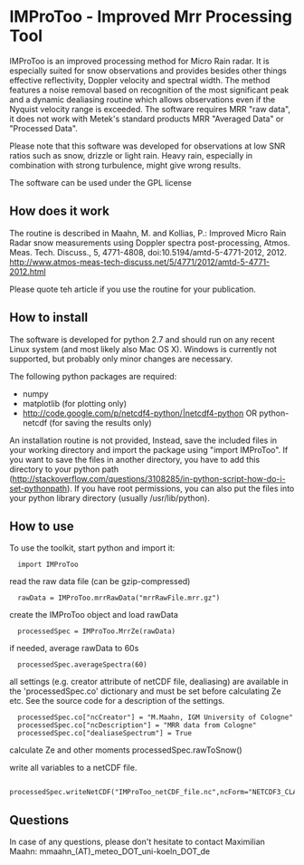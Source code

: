 # IMProToo - Improved Mrr Processing Tool



IMProToo is an improved processing method for Micro Rain radar. It is especially suited for snow observations and provides besides other things effective reflectivity, Doppler velocity and spectral width. The method features a noise removal based on recognition of the most significant peak and a dynamic dealiasing routine which allows observations even if the Nyquist velocity range is exceeded. The software requires MRR "raw data", it does not work with Metek's standard products MRR "Averaged Data" or "Processed Data".

Please note that this software was developed for observations at low SNR ratios such as snow, drizzle or light rain. Heavy rain, especially in combination with strong turbulence, might give wrong results.

The software can be used under the GPL license

## How does it work 

The routine is described in 
Maahn, M. and Kollias, P.: Improved Micro Rain Radar snow measurements using Doppler spectra post-processing, Atmos. Meas. Tech. Discuss., 5, 4771-4808, doi:10.5194/amtd-5-4771-2012, 2012. http://www.atmos-meas-tech-discuss.net/5/4771/2012/amtd-5-4771-2012.html

Please quote teh article if you use the routine for your publication.

## How to install

The software is developed for python 2.7 and should run on any recent Linux system (and most likely also Mac OS X). Windows is currently not supported, but probably only minor changes are necessary.

The following python packages are required:
  * numpy
  * matplotlib (for plotting only)
  * http://code.google.com/p/netcdf4-python/|netcdf4-python OR python-netcdf (for saving the results only)


An installation routine is not provided, Instead, save the included files in your working directory and import the package using "import IMProToo". If you want to save the files in another directory, you have to add this directory to your python path (http://stackoverflow.com/questions/3108285/in-python-script-how-do-i-set-pythonpath). If you have root permissions, you can also put the files into your python library directory (usually /usr/lib/python).

## How to use

To use the toolkit, start python and import it:
```
  import IMProToo
```

read the raw data file (can be gzip-compressed)
```
  rawData = IMProToo.mrrRawData("mrrRawFile.mrr.gz")
```

create the IMProToo object and load rawData
```
  processedSpec = IMProToo.MrrZe(rawData)
```

if needed, average rawData to 60s
```
  processedSpec.averageSpectra(60)
```

all settings (e.g. creator attribute of netCDF file, dealiasing) are available in the 'processedSpec.co' dictionary and must be set before calculating Ze etc. See the source code for a description of the settings.
```
  processedSpec.co["ncCreator"] = "M.Maahn, IGM University of Cologne"
  processedSpec.co["ncDescription"] = "MRR data from Cologne"
  processedSpec.co["dealiaseSpectrum"] = True    
```
  
calculate Ze and other moments
  processedSpec.rawToSnow()

write all variables to a netCDF file.
```
  processedSpec.writeNetCDF("IMProToo_netCDF_file.nc",ncForm="NETCDF3_CLASSIC")
```


## Questions
In case of any questions, please don't hesitate to contact Maximilian Maahn: mmaahn_(AT)_meteo_DOT_uni-koeln_DOT_de

